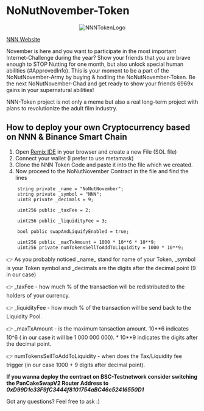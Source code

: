 # NoNutNovember-Token

<p align="center">
  <img src="https://i.ibb.co/BG9gVM4/NNNToken.png" alt="NNNTokenLogo"/>
</p>


[NNN Website](https://nonutnovembertoken.com)

November is here and you want to participate in the most important Internet-Challenge during the year? 
Show your friends that you are brave enough to STOP Nutting for one month, but also unlock special human abilities (#ApprovedInfo).
This is your moment to be a part of the NoNutNovember-Army by buying & hodling the NoNutNovember-Token.
Be the next NoNutNovember-Chad and get ready to show your friends 6969x gains in your supernatural abilities! 

NNN-Token project is not only a meme
but also a real long-term project with plans to revolutionize the adult film industry.

## How to deploy your own Cryptocurrency based on NNN & Binance Smart Chain

1. Open [Remix IDE](https://remix.ethereum.org/) in your browser and create a new File (SOL file)
2. Connect your wallet (I prefer to use metamask)
3. Clone the NNN Token Code and paste it into the file which we created.
4. Now proceed to the NoNutNovember Contract in the file and find the lines 
```
    string private _name = "NoNutNovember";
    string private _symbol = "NNN";
    uint8 private _decimals = 9;
    
    uint256 public _taxFee = 2;
```
```
    uint256 public _liquidityFee = 3;
```
```
    bool public swapAndLiquifyEnabled = true;
    
    uint256 public _maxTxAmount = 1000 * 10**6 * 10**9;
    uint256 private numTokensSellToAddToLiquidity = 1000 * 10**9;
```
👉 As you probably noticed \_name_ stand for name of your Token, \_symbol is your Token symbol and \_decimals are the digits after the decimal point (9 in our case)

👉 \_taxFee - how much % of the transaction will be redistributed to the holders of your currency.

👉 \_liquidityFee - how much % of the transaction will be send back to the Liquidity Pool.

👉 \_maxTxAmount - is the maximum tansaction amount. 10\*\*6  indicates 10^6 ( in our case it will be 1 000 000 000). \* 10\*\*9 indicates the digits after the decimal point.

👉 numTokensSellToAddToLiquidity - when does the Tax/Liquidity fee trigger (in our case 1000 + 9 digits after decimal point).




**If you wanna deploy the contract on BSC-Testnetwork consider switching the PanCakeSwapV2 Router Address to _0xD99D1c33F9fC3444f8101754aBC46c52416550D1_**


Got any questions? 
Feel free to ask :)










